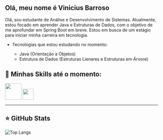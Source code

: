 ## Olá, meu nome é Vinicius Barroso

Olá, sou estudante de Análise e Desenvolvimento de Sistemas. Atualmente, estou focado em aprender Java e Estruturas de Dados, com o objetivo de me aprofundar em Spring Boot em breve. Estou em busca de um estágio para iniciar minha carreira em tecnologia.

- Tecnologias que estou estudando no momento:
  
  - Java (Orientação a Objetos)
  - Estrutura de Dados (Estruturas Lienares e Estruturas em Árvore)


## 🚀 Minhas Skills até o momento:

<img height="54" src="https://cdn.jsdelivr.net/gh/devicons/devicon@latest/icons/java/java-original-wordmark.svg" /> <img height="36" src="https://cdn.jsdelivr.net/gh/devicons/devicon@latest/icons/git/git-original.svg" />
          


---

## ⭐ GitHub Stats

![Top Langs](https://github-readme-stats.vercel.app/api/top-langs/?username=viniciusbn18&layout=compact&theme=dracula)

